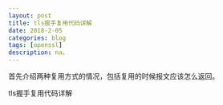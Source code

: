 ```yaml
---
layout: post
title: tls握手复用代码详解
date: 2018-2-05
categories: blog
tags: [openssl]
description: na。
---
```




首先介绍两种复用方式的情况，包括复用的时候报文应该怎么返回。

tls握手复用代码详解






